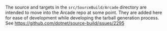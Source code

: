 The source and targets in the `src/SourceBuild/Arcade` directory are intended to move into the Arcade repo at some point.  They are added here for ease of development while developing the tarball generation process.  See https://github.com/dotnet/source-build/issues/2295
